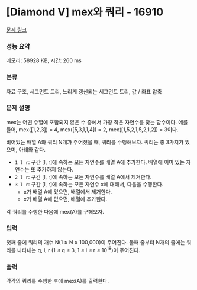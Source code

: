 # [Diamond V] mex와 쿼리 - 16910 

[문제 링크](https://www.acmicpc.net/problem/16910) 

### 성능 요약

메모리: 58928 KB, 시간: 260 ms

### 분류

자료 구조, 세그먼트 트리, 느리게 갱신되는 세그먼트 트리, 값 / 좌표 압축

### 문제 설명

<p>mex는 어떤 수열에 포함되지 않은 수 중에서 가장 작은 자연수를 찾는 함수이다. 예를 들어, mex([1,2,3]) = 4, mex([5,3,1,1,4]) = 2, mex([1,5,2,1,5,2,1,2]) = 3이다.</p>

<p>비어있는 배열 A와 쿼리 N개가 주어졌을 때, 쿼리를 수행해보자. 쿼리는 총 3가지가 있으며, 아래와 같다.</p>

<ul>
	<li><code>1 l r</code>: 구간 [l, r]에 속하는 모든 자연수를 배열 A에 추가한다. 배열에 이미 있는 자연수는 또 추가하지 않는다.</li>
	<li><code>2 l r</code>: 구간 [l, r]에 속하는 모든 자연수를 배열 A에서 제거한다.</li>
	<li><code>3 l r</code>: 구간 [l, r]에 속하는 모든 자연수 x에 대해서, 다음을 수행한다.
	<ul>
		<li>x가 배열 A에 있으면, 배열에서 제거한다.</li>
		<li>x가 배열 A에 없으면, 배열에 추가한다.</li>
	</ul>
	</li>
</ul>

<p>각 쿼리를 수행한 다음에 mex(A)를 구해보자.</p>

### 입력 

 <p>첫째 줄에 쿼리의 개수 N(1 ≤ N ≤ 100,000)이 주어진다. 둘째 줄부터 N개의 줄에는 쿼리를 나타내는 q, l, r (1 ≤ q ≤ 3, 1 ≤ l ≤ r ≤ 10<sup>18</sup>)이 주어진다.</p>

### 출력 

 <p>각각의 쿼리를 수행한 후에 mex(A)를 출력한다.</p>

